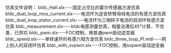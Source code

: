 仿真文件说明：
bldc_Hall.slx----固定占空比的霍尔传感器方波仿真
bldc_dual_loop_mos_current.slx----电流环为逆变桥臂母线电流的有感方波仿真
bldc_dual_loop_stator_current.slx----电流环为三相转子电流的双闭环有感方波仿真
bldc_measurement.slx----bldc电感测量仿真，相量法滞后45°计算，不完善，已弃坑
bldc_pwm.slx----FOC控制，用普通pwm驱动逆变器
bldc_speed.slx----单转速环的有感六相方波仿真
bldc_three_loop_PI.mdl----网上别人的双闭环仿真
bldc_with_svpwm.slx----FOC控制，用svpwm驱动逆变器

